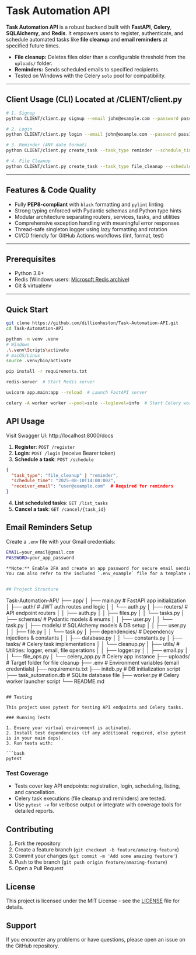 # Task Automation API

**Task Automation API** is a robust backend built with **FastAPI**, **Celery**, **SQLAlchemy**, and **Redis**. It empowers users to register, authenticate, and schedule automated tasks like **file cleanup** and **email reminders** at specified future times.

- **File cleanup:** Deletes files older than a configurable threshold from the `uploads/` folder.  
- **Reminders:** Sends scheduled emails to specified recipients.  
- Tested on Windows with the Celery `solo` pool for compatibility.

---
## Client Usage (CLI) Located at /CLIENT/client.py
```bash
# 1. Signup
python CLIENT/client.py signup --email john@example.com --password pass123 --username john

# 2. Login
python CLIENT/client.py login --email john@example.com --password pass123

# 3. Reminder (ANY date format)
python CLIENT/client.py create_task --task_type reminder --schedule_time "tomorrow 7pm" --receiver_email john@example.com --title "Meeting!"

# 4. File Cleanup
python CLIENT/client.py create_task --task_type file_cleanup --schedule_time "Friday 2am" --title "Clean uploads/"
```
---

## Features & Code Quality

- Fully **PEP8-compliant** with `black` formatting and `pylint` linting  
- Strong typing enforced with Pydantic schemas and Python type hints  
- Modular architecture separating routers, services, tasks, and utilities  
- Comprehensive exception handling with meaningful error responses  
- Thread-safe singleton logger using lazy formatting and rotation  
- CI/CD friendly for GitHub Actions workflows (lint, format, test)

---

## Prerequisites

- Python 3.8+  
- Redis (Windows users: [Microsoft Redis archive](https://github.com/microsoftarchive/redis))  
- Git & virtualenv

---

## Quick Start

```bash
git clone https://github.com/dillionhuston/Task-Automation-API.git
cd Task-Automation-API

python -m venv .venv
# Windows
.\.venv\Scripts\activate
# macOS/Linux
source .venv/bin/activate

pip install -r requirements.txt

redis-server  # Start Redis server

uvicorn app.main:app --reload  # Launch FastAPI server

celery -A worker worker --pool=solo --loglevel=info  # Start Celery worker
```

## API Usage

Visit Swagger UI: http://localhost:8000/docs

1. **Register**: `POST /register`
2. **Login**: `POST /login` (receive Bearer token)
3. **Schedule a task**: `POST /schedule`

```json
{
  "task_type": "file_cleanup" | "reminder",
  "schedule_time": "2025-08-10T14:00:00Z",
  "receiver_email": "user@example.com"  # Required for reminders
}
```

4. **List scheduled tasks**: `GET /list_tasks`
5. **Cancel a task**: `GET /cancel/{task_id}`

## Email Reminders Setup

Create a `.env` file with your Gmail credentials:

```bash
EMAIL=your_email@gmail.com
PASSWORD=your_app_password

**Note:** Enable 2FA and create an app password for secure email sending.  
You can also refer to the included `.env_example` file for a template of all required environment variables.


## Project Structure

```
Task-Automation-API/
├── app/
│   ├── main.py               # FastAPI app initialization
│   ├── auth/                 # JWT auth routes and logic
│   │   └── auth.py
│   ├── routers/              # API endpoint routers
│   │   ├── auth.py
│   │   ├── files.py
│   │   └── tasks.py
│   ├── schemas/              # Pydantic models & enums
│   │   ├── user.py
│   │   └── task.py
│   ├── models/               # SQLAlchemy models & DB setup
│   │   ├── user.py
│   │   ├── file.py
│   │   └── task.py
│   ├── dependencies/         # Dependency injections & constants
│   │   ├── database.py
│   │   └── constants.py
│   ├── tasks/                # Celery task implementations
│   │   └── cleanup.py
│   ├── utils/                # Utilities: logger, email, file operations
│   │   ├── logger.py
│   │   ├── email.py
│   │   └── file_ops.py
│   └── celery_app.py         # Celery app instance
├── uploads/                  # Target folder for file cleanup
├── .env                      # Environment variables (email credentials)
├── requirements.txt
├── initdb.py                 # DB initialization script
├── task_automation.db        # SQLite database file
├── worker.py                 # Celery worker launcher script
└── README.md
```

## Testing

This project uses pytest for testing API endpoints and Celery tasks.

### Running Tests

1. Ensure your virtual environment is activated.
2. Install test dependencies (if any additional required, else pytest is in your main deps).
3. Run tests with:

```bash
pytest
```

### Test Coverage

- Tests cover key API endpoints: registration, login, scheduling, listing, and cancellation.
- Celery task executions (file cleanup and reminders) are tested.
- Use `pytest -v` for verbose output or integrate with coverage tools for detailed reports.

## Contributing

1. Fork the repository
2. Create a feature branch (`git checkout -b feature/amazing-feature`)
3. Commit your changes (`git commit -m 'Add some amazing feature'`)
4. Push to the branch (`git push origin feature/amazing-feature`)
5. Open a Pull Request

## License

This project is licensed under the MIT License - see the [LICENSE](LICENSE) file for details.

## Support

If you encounter any problems or have questions, please open an issue on the GitHub repository.
